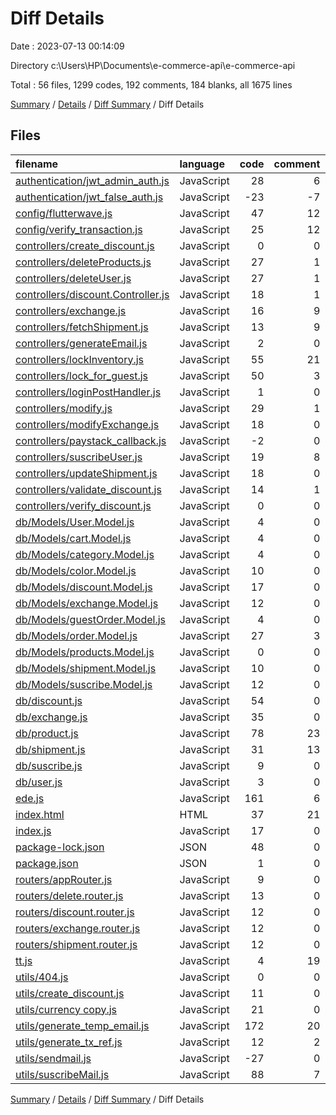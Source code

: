 # Diff Details

Date : 2023-07-13 00:14:09

Directory c:\\Users\\HP\\Documents\\e-commerce-api\\e-commerce-api

Total : 56 files,  1299 codes, 192 comments, 184 blanks, all 1675 lines

[Summary](results.md) / [Details](details.md) / [Diff Summary](diff.md) / Diff Details

## Files
| filename | language | code | comment | blank | total |
| :--- | :--- | ---: | ---: | ---: | ---: |
| [authentication/jwt_admin_auth.js](/authentication/jwt_admin_auth.js) | JavaScript | 28 | 6 | 5 | 39 |
| [authentication/jwt_false_auth.js](/authentication/jwt_false_auth.js) | JavaScript | -23 | -7 | -5 | -35 |
| [config/flutterwave.js](/config/flutterwave.js) | JavaScript | 47 | 12 | 8 | 67 |
| [config/verify_transaction.js](/config/verify_transaction.js) | JavaScript | 25 | 12 | 9 | 46 |
| [controllers/create_discount.js](/controllers/create_discount.js) | JavaScript | 0 | 0 | 1 | 1 |
| [controllers/deleteProducts.js](/controllers/deleteProducts.js) | JavaScript | 27 | 1 | 6 | 34 |
| [controllers/deleteUser.js](/controllers/deleteUser.js) | JavaScript | 27 | 1 | 6 | 34 |
| [controllers/discount.Controller.js](/controllers/discount.Controller.js) | JavaScript | 18 | 1 | 6 | 25 |
| [controllers/exchange.js](/controllers/exchange.js) | JavaScript | 16 | 9 | 4 | 29 |
| [controllers/fetchShipment.js](/controllers/fetchShipment.js) | JavaScript | 13 | 9 | 4 | 26 |
| [controllers/generateEmail.js](/controllers/generateEmail.js) | JavaScript | 2 | 0 | -1 | 1 |
| [controllers/lockInventory.js](/controllers/lockInventory.js) | JavaScript | 55 | 21 | 7 | 83 |
| [controllers/lock_for_guest.js](/controllers/lock_for_guest.js) | JavaScript | 50 | 3 | 4 | 57 |
| [controllers/loginPostHandler.js](/controllers/loginPostHandler.js) | JavaScript | 1 | 0 | 0 | 1 |
| [controllers/modify.js](/controllers/modify.js) | JavaScript | 29 | 1 | 6 | 36 |
| [controllers/modifyExchange.js](/controllers/modifyExchange.js) | JavaScript | 18 | 0 | 4 | 22 |
| [controllers/paystack_callback.js](/controllers/paystack_callback.js) | JavaScript | -2 | 0 | 2 | 0 |
| [controllers/suscribeUser.js](/controllers/suscribeUser.js) | JavaScript | 19 | 8 | 4 | 31 |
| [controllers/updateShipment.js](/controllers/updateShipment.js) | JavaScript | 18 | 0 | 4 | 22 |
| [controllers/validate_discount.js](/controllers/validate_discount.js) | JavaScript | 14 | 1 | 5 | 20 |
| [controllers/verify_discount.js](/controllers/verify_discount.js) | JavaScript | 0 | 0 | 1 | 1 |
| [db/Models/User.Model.js](/db/Models/User.Model.js) | JavaScript | 4 | 0 | 0 | 4 |
| [db/Models/cart.Model.js](/db/Models/cart.Model.js) | JavaScript | 4 | 0 | 0 | 4 |
| [db/Models/category.Model.js](/db/Models/category.Model.js) | JavaScript | 4 | 0 | 0 | 4 |
| [db/Models/color.Model.js](/db/Models/color.Model.js) | JavaScript | 10 | 0 | 0 | 10 |
| [db/Models/discount.Model.js](/db/Models/discount.Model.js) | JavaScript | 17 | 0 | 4 | 21 |
| [db/Models/exchange.Model.js](/db/Models/exchange.Model.js) | JavaScript | 12 | 0 | 2 | 14 |
| [db/Models/guestOrder.Model.js](/db/Models/guestOrder.Model.js) | JavaScript | 4 | 0 | 0 | 4 |
| [db/Models/order.Model.js](/db/Models/order.Model.js) | JavaScript | 27 | 3 | 4 | 34 |
| [db/Models/products.Model.js](/db/Models/products.Model.js) | JavaScript | 0 | 0 | 1 | 1 |
| [db/Models/shipment.Model.js](/db/Models/shipment.Model.js) | JavaScript | 10 | 0 | 2 | 12 |
| [db/Models/suscribe.Model.js](/db/Models/suscribe.Model.js) | JavaScript | 12 | 0 | 2 | 14 |
| [db/discount.js](/db/discount.js) | JavaScript | 54 | 0 | 12 | 66 |
| [db/exchange.js](/db/exchange.js) | JavaScript | 35 | 0 | 4 | 39 |
| [db/product.js](/db/product.js) | JavaScript | 78 | 23 | -30 | 71 |
| [db/shipment.js](/db/shipment.js) | JavaScript | 31 | 13 | 6 | 50 |
| [db/suscribe.js](/db/suscribe.js) | JavaScript | 9 | 0 | 3 | 12 |
| [db/user.js](/db/user.js) | JavaScript | 3 | 0 | 1 | 4 |
| [ede.js](/ede.js) | JavaScript | 161 | 6 | 20 | 187 |
| [index.html](/index.html) | HTML | 37 | 21 | 2 | 60 |
| [index.js](/index.js) | JavaScript | 17 | 0 | 2 | 19 |
| [package-lock.json](/package-lock.json) | JSON | 48 | 0 | 0 | 48 |
| [package.json](/package.json) | JSON | 1 | 0 | 0 | 1 |
| [routers/appRouter.js](/routers/appRouter.js) | JavaScript | 9 | 0 | 4 | 13 |
| [routers/delete.router.js](/routers/delete.router.js) | JavaScript | 13 | 0 | 4 | 17 |
| [routers/discount.router.js](/routers/discount.router.js) | JavaScript | 12 | 0 | 5 | 17 |
| [routers/exchange.router.js](/routers/exchange.router.js) | JavaScript | 12 | 0 | 4 | 16 |
| [routers/shipment.router.js](/routers/shipment.router.js) | JavaScript | 12 | 0 | 4 | 16 |
| [tt.js](/tt.js) | JavaScript | 4 | 19 | 3 | 26 |
| [utils/404.js](/utils/404.js) | JavaScript | 0 | 0 | -1 | -1 |
| [utils/create_discount.js](/utils/create_discount.js) | JavaScript | 11 | 0 | 6 | 17 |
| [utils/currency copy.js](/utils/currency%20copy.js) | JavaScript | 21 | 0 | 2 | 23 |
| [utils/generate_temp_email.js](/utils/generate_temp_email.js) | JavaScript | 172 | 20 | 22 | 214 |
| [utils/generate_tx_ref.js](/utils/generate_tx_ref.js) | JavaScript | 12 | 2 | 6 | 20 |
| [utils/sendmail.js](/utils/sendmail.js) | JavaScript | -27 | 0 | -2 | -29 |
| [utils/suscribeMail.js](/utils/suscribeMail.js) | JavaScript | 88 | 7 | 12 | 107 |

[Summary](results.md) / [Details](details.md) / [Diff Summary](diff.md) / Diff Details